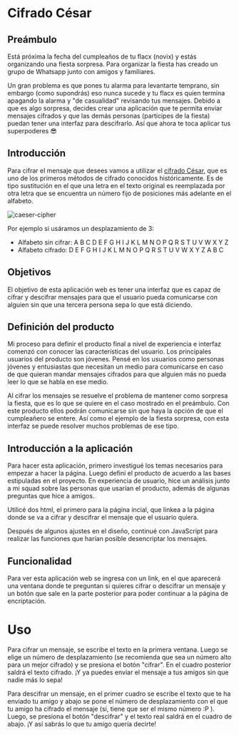 # Cifrado César

## Preámbulo

Está próxima la fecha del cumpleaños de tu flacx (novix) y estás organizando una
fiesta sorpresa. Para organizar la fiesta has creado un grupo de Whatsapp junto
con amigos y familiares.

Un gran problema es que pones tu alarma para levantarte temprano, sin embargo
(como supondrás) eso nunca sucede y tu flacx es quien termina apagando la alarma
y "de casualidad" revisando tus mensajes. Debido a que es algo sorpresa, decides
crear una aplicación que te permita enviar mensajes cifrados y que las demás
personas (partícipes de la fiesta) puedan tener una interfaz para
descifrarlo. Así que ahora te toca aplicar tus superpoderes 😎

## Introducción

Para cifrar el mensaje que desees vamos a utilizar el [cifrado César](https://en.wikipedia.org/wiki/Caesar_cipher), que es uno de los
primeros métodos de cifrado conocidos históricamente. Es de tipo 
sustitución en el que una letra en el texto original es reemplazada por otra
letra que se encuentra un número fijo de posiciones más adelante en el alfabeto.

![caeser-cipher](https://upload.wikimedia.org/wikipedia/commons/thumb/2/2b/Caesar3.svg/2000px-Caesar3.svg.png)

Por ejemplo si usáramos un desplazamiento de 3:

* Alfabeto sin cifrar: A B C D E F G H I J K L M N O P Q R S T U V W X Y Z
* Alfabeto cifrado: D E F G H I J K L M N O P Q R S T U V W X Y Z A B C


## Objetivos

El objetivo de esta aplicación web es tener una interfaz que es capaz de cifrar y descifrar 
mensajes para que el usuario pueda comunicarse con alguien sin que una tercera persona sepa lo que está diciendo.

## Definición del producto

Mi proceso para definir el producto final a nivel de experiencia e interfaz comenzó con conocer 
las características del usuario. Los principales usuarios del producto son jóvenes.
Pensé en los usuarios como personas jóvenes y entusiastas que necesitan un medio para comunicarse en caso de que quieran mandar mensajes cifrados para que alguien más no pueda leer lo que se habla en ese medio. 

Al cifrar los mensajes se resuelve el problema de mantener como sorpresa la fiesta, que es lo que se quiere en el caso mostrado en el preámbulo. Con este producto ellos podrán comunicarse sin que haya la opción de que el cumpleañero se entere. Así como el ejemplo de la fiesta sorpresa, con esta interfaz se puede resolver muchos problemas de ese tipo.


## Introducción a la aplicación

 Para hacer esta aplicación, primero investigué los temas necesarios para empezar a hacer la página. Luego definí el producto de acuerdo a las bases estipuladas en el proyecto. En experiencia de usuario, hice un análisis junto a mi squad sobre las personas que usarían el producto, además de algunas preguntas que hice a amigos. 
 
 Utilicé dos html, el primero para la página incial, que linkea a la página donde se va a cifrar y descifrar el mensaje que el usuario quiera. 

 Después de algunos ajustes en el diseño, continué con JavaScript para realizar las funciones que harían posible desencriptar los mensajes.


## Funcionalidad
 
Para ver esta aplicación web se ingresa con un link, en el que aparecerá una ventana donde te preguntan si quieres cifrar o descifrar un mensaje y un botón que sale en la parte posterior para poder continuar a la página de encriptación.

# Uso

Para cifrar un mensaje, se escribe el texto en la primera ventana. Luego se elige un número de desplazamiento (se recomienda que sea un número alto para un mejor cifrado) y se presiona el botón "cifrar". En el cuadro posterior saldrá el texto cifrado. ¡Y ya puedes enviar el mensaje a tus amigos sin que nadie más lo sepa!

Para descifrar un mensaje, en el primer cuadro se escribe el texto que te ha enviado tu amigo y abajo se pone el número de desplazamiento con el que tu amigo ha cifrado el mensaje (sí, tiene que ser el mismo número :P ). Luego, se presiona el botón "descifrar" y el texto real saldrá en el cuadro de abajo. ¡Y así sabrás lo que tu amigo quería decirte!
